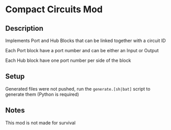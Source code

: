 # Compact Circuits Mod

## Description

Implements Port and Hub Blocks that can be linked together with a circuit ID

Each Port block have a port number and can be either an Input or Output

Each Hub block have one port number per side of the block

## Setup

Generated files were not pushed, run the `generate.[sh|bat]` script to generate them (Python is required)

## Notes

This mod is not made for survival
